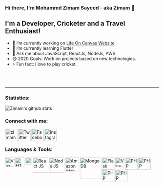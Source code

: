 ### Hi there, I'm Mohammd Zimam Sayeed - aka [Zimam][website] 👋

## I'm a Developer, Cricketer and a Travel Enthusiast!
- 🔭 I’m currently working on [Life On Canvas Website][website]
- 🌱 I’m currently learning Flutter
- 💬 Ask me about JavaScript, ReactJs, NodeJs, AWS
- 😄 2020 Goals: Work on projects based on new technologies.
- ⚡ Fun fact: I love to play cricket.

<br />
<br />

---

### Statistics:
![Zimam's github stats](https://github-readme-stats.vercel.app/api?username=zmmsayeed&hide=contribs,issues&show_icons=true&count_private=true&theme=dark)

### Connect with me:
[<img align="left" alt="zimamsayeed.com" width="40px" src="https://i.pinimg.com/originals/90/6b/94/906b94d1bed351b8d0f2f95448a0d6c0.png" />][website]
[<img align="left" alt="Twitter" width="40px" src="https://picklefeetgames.com/wp-content/uploads/2018/12/twitter-app-icon-transparent-17-2.png" />][Twitter]
[<img align="left" alt="Facebook" width="40px" src="https://cdn4.iconfinder.com/data/icons/social-media-icons-the-circle-set/48/facebook_circle-512.png" />][Facebook]
[<img align="left" alt="Instagram" width="40px" src="https://upload.wikimedia.org/wikipedia/commons/thumb/e/e7/Instagram_logo_2016.svg/768px-Instagram_logo_2016.svg.png" />][Instagram]

<br />
<br />

### Languages & Tools:
[<img align="left" alt="Visual Studio Code" width="30px" src="https://upload.wikimedia.org/wikipedia/commons/thumb/9/9a/Visual_Studio_Code_1.35_icon.svg/1200px-Visual_Studio_Code_1.35_icon.svg.png" />](https://code.visualstudio.com/)
[<img align="left" alt="HTML" width="30px" src="https://upload.wikimedia.org/wikipedia/commons/thumb/6/61/HTML5_logo_and_wordmark.svg/1200px-HTML5_logo_and_wordmark.svg.png" />](https://www.w3schools.com/html/)
[<img align="left" alt="CSS" width="22px" src="https://seeklogo.com/images/C/css3-logo-FD8D698B77-seeklogo.com.png" />](https://www.w3schools.com/css/)
[<img align="left" alt="React JS" width="50px" src="https://upload.wikimedia.org/wikipedia/commons/thumb/a/a7/React-icon.svg/1200px-React-icon.svg.png" />](https://reactjs.org/)
[<img align="left" alt="Node JS" width="50px" src="https://upload.wikimedia.org/wikipedia/commons/thumb/d/d9/Node.js_logo.svg/1200px-Node.js_logo.svg.png" />](https://nodejs.org/en/)
[<img align="left" alt="Amazon Web Services" width="45px" src="https://miro.medium.com/max/4000/1*b_al7C5p26tbZG4sy-CWqw.png" />](https://aws.amazon.com/)
[<img align="left" alt="MongoDB" width="70px" src="https://webassets.mongodb.com/_com_assets/cms/MongoDB_Logo_FullColorBlack_RGB-4td3yuxzjs.png" />](https://www.mongodb.com/)
[<img align="left" alt="Flask" width="40px" src="https://miro.medium.com/max/800/1*Q5EUk28Xc3iCDoMSkrd1_w.png" />](https://flask.palletsprojects.com/en/1.1.x/)
[<img align="left" alt="Vue Js" width="30px" src="https://vuejs.org/images/logo.png" />](https://vuejs.org/)
[<img align="left" alt="PHP" width="40px" src="https://www.php.net/images/logos/new-php-logo.svg" />](https://www.php.net/)
[<img align="left" alt="PHP" width="40px" src="https://seeklogo.com/images/L/laravel-framework-logo-C10176EC8C-seeklogo.com.png" />](https://laravel.com/)
[<img align="left" alt="PHP" width="40px" src="https://www.gstatic.com/devrel-devsite/prod/va2f579f943e40687d02fe75a771878e054c901286ea550f8e49c5efb402dac68/firebase/images/touchicon-180.png" />](https://firebase.google.com/)
[<img align="left" alt="PHP" width="40px" src="https://cdn.worldvectorlogo.com/logos/mysql.svg" />](https://www.mysql.com/)



[website]: https://google.com
[Facebook]: https://www.facebook.com/zmmsayeed
[Twitter]: https://twitter.com/zmmsayeed
[Instagram]: https://www.instagram.com/zmmsayeed/


<!--
**zmmsayeed/zmmsayeed** is a ✨ _special_ ✨ repository because its `README.md` (this file) appears on your GitHub profile.

Here are some ideas to get you started:

- 🔭 I’m currently working on ...
- 🌱 I’m currently learning ...
- 👯 I’m looking to collaborate on ...
- 🤔 I’m looking for help with ...
- 💬 Ask me about ...
- 📫 How to reach me: ...
- 😄 Pronouns: ...
- ⚡ Fun fact: ...
-->
